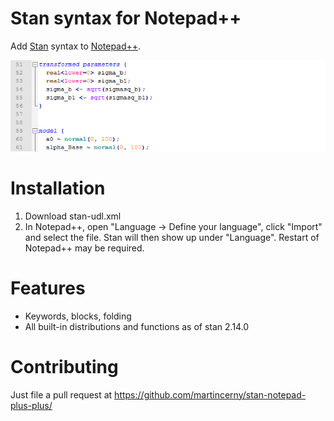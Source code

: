 # Stan syntax for Notepad++

Add [Stan](http://mc-stan.org) syntax to [Notepad++](https://notepad-plus-plus.org/).

![Example highlighting](example.png)

# Installation
1. Download stan-udl.xml
2. In Notepad++, open "Language -> Define your language", click "Import" and select the file. Stan will then show up under "Language". Restart of Notepad++ may be required.

# Features
* Keywords, blocks, folding
* All built-in distributions and functions as of stan 2.14.0

# Contributing
Just file a pull request at https://github.com/martincerny/stan-notepad-plus-plus/
